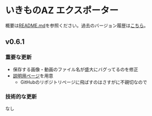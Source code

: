 # いきものAZ エクスポーター

概要は[README.md](README.md)を参照ください。過去のバージョン履歴は[こちら](CHANGELOG.md)。

## v0.6.1

### 重要な更新

- 保存する画像・動画のファイル名が盛大にバグってるのを修正
- [説明用ページ](https://t-sin.github.io/ikimonoaz-exporter/)を用意
    - GitHubのリポジトリページに飛ばすのはさすがに不親切なので

### 技術的な更新

なし
